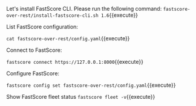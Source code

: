 Let's install FastScore CLI. Please run the following command:
`fastscore-over-rest/install-fastscore-cli.sh 1.6`{{execute}}

List FastScore configuration:

`cat fastscore-over-rest/config.yaml`{{execute}}

Connect to FastScore:

`fastscore connect https://127.0.0.1:8000`{{execute}}

Configure FastScore:

`fastscore config set fastscore-over-rest/config.yaml`{{execute}}

Show FastScore fleet status
`fastscore fleet -v`{{execute}}
